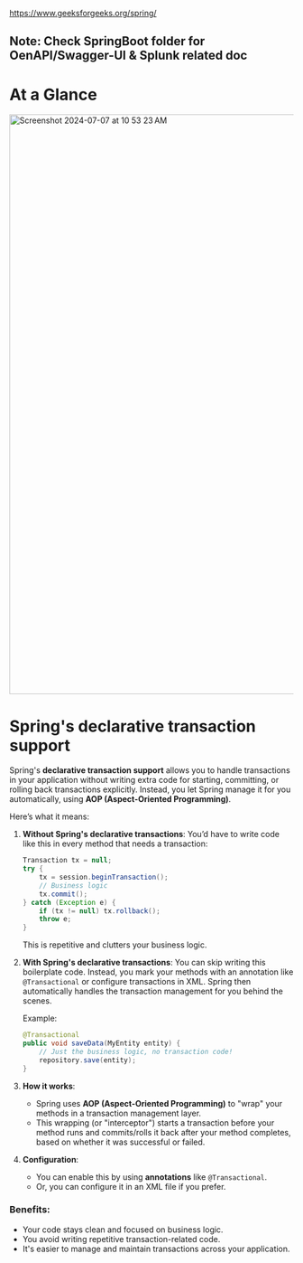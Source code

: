 https://www.geeksforgeeks.org/spring/

## Note: Check SpringBoot folder for OenAPI/Swagger-UI & Splunk related doc

# At a Glance
<img width="1026" alt="Screenshot 2024-07-07 at 10 53 23 AM" src="https://github.com/Malobika8/All-In-One/assets/111234135/be7e924a-7514-4816-a26c-9f1ec94c7a8b">

# Spring's declarative transaction support

Spring's **declarative transaction support** allows you to handle transactions in your application without writing extra code for starting, committing, or rolling back transactions explicitly. Instead, you let Spring manage it for you automatically, using **AOP (Aspect-Oriented Programming)**. 

Here’s what it means:

1. **Without Spring's declarative transactions**: You’d have to write code like this in every method that needs a transaction:
   ```java
   Transaction tx = null;
   try {
       tx = session.beginTransaction();
       // Business logic
       tx.commit();
   } catch (Exception e) {
       if (tx != null) tx.rollback();
       throw e;
   }
   ```

   This is repetitive and clutters your business logic.

2. **With Spring's declarative transactions**: You can skip writing this boilerplate code. Instead, you mark your methods with an annotation like `@Transactional` or configure transactions in XML. Spring then automatically handles the transaction management for you behind the scenes.

   Example:
   ```java
   @Transactional
   public void saveData(MyEntity entity) {
       // Just the business logic, no transaction code!
       repository.save(entity);
   }
   ```

3. **How it works**: 
   - Spring uses **AOP (Aspect-Oriented Programming)** to "wrap" your methods in a transaction management layer.
   - This wrapping (or "interceptor") starts a transaction before your method runs and commits/rolls it back after your method completes, based on whether it was successful or failed.

4. **Configuration**:
   - You can enable this by using **annotations** like `@Transactional`.
   - Or, you can configure it in an XML file if you prefer.

### Benefits:
- Your code stays clean and focused on business logic.
- You avoid writing repetitive transaction-related code.
- It's easier to manage and maintain transactions across your application. 

